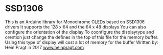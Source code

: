 # SSD1306
This is an Arduino library for Monochrome OLEDs based on SSD1306 drivers
It supports the 128 x 64 and the 64 x 48 displays
You can also configure the orientation of the display
To coonfigure the displaytype and orention just change the defines
in the top of this file for the memory buffer.
Using this type of display will cost a lot of memory for the buffer
Written by: Hein Pragt  in 2017   www.heinpragt.com 
